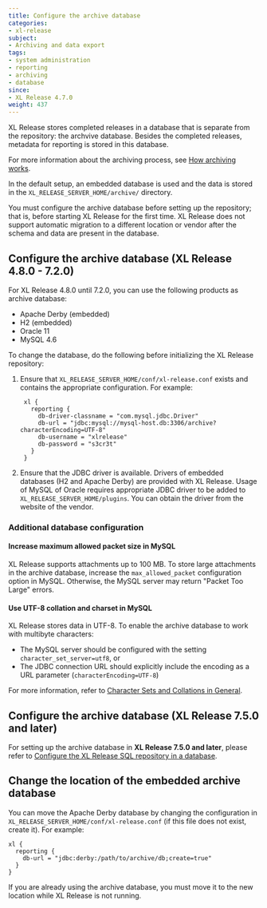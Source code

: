 ```yaml
---
title: Configure the archive database
categories:
- xl-release
subject:
- Archiving and data export
tags:
- system administration
- reporting
- archiving
- database
since:
- XL Release 4.7.0
weight: 437
---
```


XL Release stores completed releases in a database that is separate from the repository: the archvive database. Besides the completed releases, metadata for reporting is stored in this database.

For more information about the archiving process, see [How archiving works](/xl-release/concept/how-archiving-works.html).

In the default setup, an embedded database is used and the data is stored in the 
`XL_RELEASE_SERVER_HOME/archive/` directory.

You must configure the archive database before setting up the repository; that is, before starting XL Release for the first time. XL Release does not support automatic migration to a different location or vendor after the schema and data are present in the database.


## Configure the archive database (XL Release 4.8.0 - 7.2.0)

For XL Release 4.8.0 until 7.2.0, you can use the following products as archive database:

* Apache Derby (embedded)
* H2 (embedded)
* Oracle 11
* MySQL 4.6

To change the database, do the following before initializing the XL Release repository:

1. Ensure that `XL_RELEASE_SERVER_HOME/conf/xl-release.conf` exists and contains the appropriate configuration. For example:

        xl {
          reporting {
            db-driver-classname = "com.mysql.jdbc.Driver"
            db-url = "jdbc:mysql://mysql-host.db:3306/archive?characterEncoding=UTF-8"
            db-username = "xlrelease"
            db-password = "s3cr3t"
          }
        }

2. Ensure that the JDBC driver is available. Drivers of embedded databases (H2 and Apache Derby) are provided with XL Release. Usage of MySQL of Oracle requires appropriate JDBC driver to be added to `XL_RELEASE_SERVER_HOME/plugins`. You can obtain the driver from the website of the vendor.

### Additional database configuration

#### Increase maximum allowed packet size in MySQL

XL Release supports attachments up to 100 MB. To store large attachments in the archive database, increase the `max_allowed_packet` configuration option in MySQL. Otherwise, the MySQL server may return "Packet Too Large" errors.

#### Use UTF-8 collation and charset in MySQL

XL Release stores data in UTF-8. To enable the archive database to work with multibyte characters:

* The MySQL server should be configured with the setting `character_set_server=utf8`, or
* The JDBC connection URL should explicitly include the encoding as a URL parameter (`characterEncoding=UTF-8`)

For more information, refer to [Character Sets and Collations in General](https://dev.mysql.com/doc/refman/5.5/en/charset-general.html).

## Configure the archive database (XL Release 7.5.0 and later)

For setting up the archive database in **XL Release 7.5.0 and later**, please refer to [Configure the XL Release SQL repository in a database](/xl-release/how-to/configure-the-xl-release-sql-repository-in-a-database.html).


## Change the location of the embedded archive database

You can move the Apache Derby database by changing the configuration in `XL_RELEASE_SERVER_HOME/conf/xl-release.conf` (if this file does not exist, create it). For example:

    xl {
      reporting {
        db-url = "jdbc:derby:/path/to/archive/db;create=true"
      }
    }

If you are already using the archive database, you must move it to the new location while XL Release is not running.


